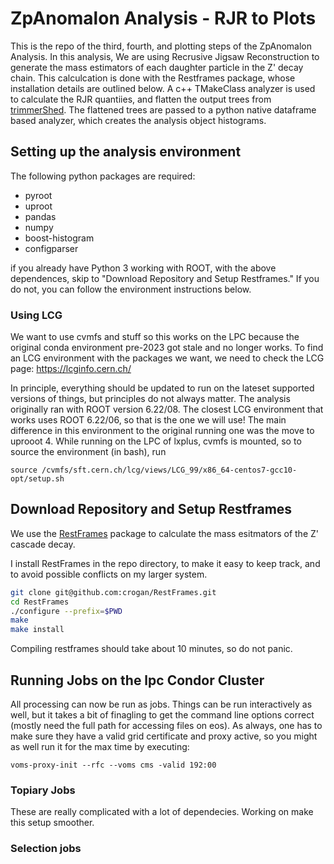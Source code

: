 # ZpAnomalon Analysis - RJR to Plots

This is the repo of the third, fourth, and plotting  steps of the ZpAnomalon Analysis. In this analysis, We are using Recrusive Jigsaw Reconstruction to generate the mass estimators of each daughter particle in the Z' decay chain. This calculcation is done with the Restframes package, whose installation details are outlined below. A c++ TMakeClass analyzer is used to calculate the RJR quantiies, and flatten the output trees from [trimmerShed](https://github.com/gracecummings/trimmerShed). The flattened trees are passed to a python native dataframe based analyzer, which creates the analysis object histograms.

## Setting up the analysis environment

The following python packages are required:

+ pyroot
+ uproot
+ pandas
+ numpy
+ boost-histogram
+ configparser

if you already have Python 3 working with ROOT, with the above dependences, skip to "Download Repository and Setup Restframes." If you do not, you can follow the environment instructions below.

### Using LCG

We want to use cvmfs and stuff so this works on the LPC because the original conda environment pre-2023 got stale and no longer works. To find an LCG environment with the packages we want, we need to check the LCG page: https://lcginfo.cern.ch/

In principle, everything should be updated to run on the lateset supported versions of things, but principles do not always matter. The analysis originally ran with ROOT version 6.22/08. The closest LCG environment that works uses ROOT 6.22/06, so that is the one we will use! The main difference in this environment to the original running one was the move to uprooot 4. While running on the LPC of lxplus, cvmfs is mounted, so to source the environment (in bash), run

```
source /cvmfs/sft.cern.ch/lcg/views/LCG_99/x86_64-centos7-gcc10-opt/setup.sh
```

## Download Repository and Setup Restframes

We use the [RestFrames](http://restframes.com/) package to calculate the mass esitmators of the Z' cascade decay.

I install RestFrames in the repo directory, to make it easy to keep track, and to avoid possible conflicts on my larger system.

```bash
git clone git@github.com:crogan/RestFrames.git
cd RestFrames
./configure --prefix=$PWD
make
make install
```
Compiling restframes should take about 10 minutes, so do not panic.

## Running Jobs on the lpc Condor Cluster

All processing can now be run as jobs. Things can be run interactively as well, but it takes a bit of finagling to get the command line options correct (mostly need the full path for accessing files on eos). As always, one has to make sure they have a valid grid certificate and proxy active, so you might as well run it for the max time by executing:

```
voms-proxy-init --rfc --voms cms -valid 192:00
```

### Topiary Jobs

These are really complicated with a lot of dependecies. Working on make this setup smoother.

### Selection jobs


